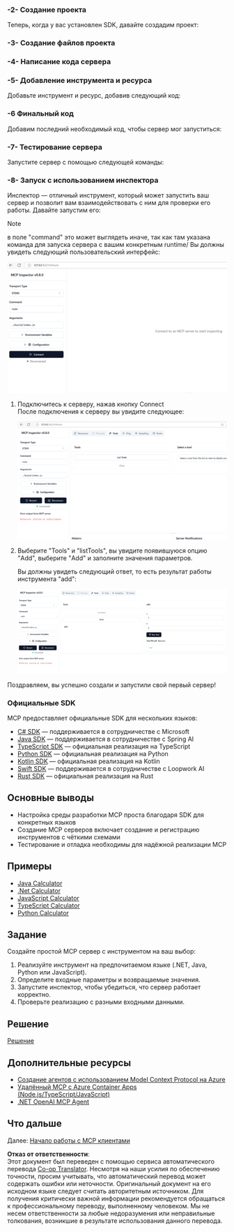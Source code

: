 <!--
CO_OP_TRANSLATOR_METADATA:
{
  "original_hash": "4d5b044c0924d393af3066e03d7d89c5",
  "translation_date": "2025-07-16T09:35:05+00:00",
  "source_file": "03-GettingStarted/01-first-server/README.md",
  "language_code": "ru"
}
-->
### -2- Создание проекта

Теперь, когда у вас установлен SDK, давайте создадим проект:

### -3- Создание файлов проекта

### -4- Написание кода сервера

### -5- Добавление инструмента и ресурса

Добавьте инструмент и ресурс, добавив следующий код:

### -6 Финальный код

Добавим последний необходимый код, чтобы сервер мог запуститься:

### -7- Тестирование сервера

Запустите сервер с помощью следующей команды:

### -8- Запуск с использованием инспектора

Инспектор — отличный инструмент, который может запустить ваш сервер и позволит вам взаимодействовать с ним для проверки его работы. Давайте запустим его:
> [!NOTE]  
> в поле "command" это может выглядеть иначе, так как там указана команда для запуска сервера с вашим конкретным runtime/
Вы должны увидеть следующий пользовательский интерфейс:

![Connect](/03-GettingStarted/01-first-server/assets/connect.png)

1. Подключитесь к серверу, нажав кнопку Connect  
   После подключения к серверу вы увидите следующее:

   ![Connected](/03-GettingStarted/01-first-server/assets/connected.png)

1. Выберите "Tools" и "listTools", вы увидите появившуюся опцию "Add", выберите "Add" и заполните значения параметров.

   Вы должны увидеть следующий ответ, то есть результат работы инструмента "add":

   ![Result of running add](/03-GettingStarted/01-first-server/assets/ran-tool.png)

Поздравляем, вы успешно создали и запустили свой первый сервер!

### Официальные SDK

MCP предоставляет официальные SDK для нескольких языков:

- [C# SDK](https://github.com/modelcontextprotocol/csharp-sdk) — поддерживается в сотрудничестве с Microsoft  
- [Java SDK](https://github.com/modelcontextprotocol/java-sdk) — поддерживается в сотрудничестве с Spring AI  
- [TypeScript SDK](https://github.com/modelcontextprotocol/typescript-sdk) — официальная реализация на TypeScript  
- [Python SDK](https://github.com/modelcontextprotocol/python-sdk) — официальная реализация на Python  
- [Kotlin SDK](https://github.com/modelcontextprotocol/kotlin-sdk) — официальная реализация на Kotlin  
- [Swift SDK](https://github.com/modelcontextprotocol/swift-sdk) — поддерживается в сотрудничестве с Loopwork AI  
- [Rust SDK](https://github.com/modelcontextprotocol/rust-sdk) — официальная реализация на Rust  

## Основные выводы

- Настройка среды разработки MCP проста благодаря SDK для конкретных языков  
- Создание MCP серверов включает создание и регистрацию инструментов с чёткими схемами  
- Тестирование и отладка необходимы для надёжной реализации MCP  

## Примеры

- [Java Calculator](../samples/java/calculator/README.md)  
- [.Net Calculator](../../../../03-GettingStarted/samples/csharp)  
- [JavaScript Calculator](../samples/javascript/README.md)  
- [TypeScript Calculator](../samples/typescript/README.md)  
- [Python Calculator](../../../../03-GettingStarted/samples/python)  

## Задание

Создайте простой MCP сервер с инструментом на ваш выбор:

1. Реализуйте инструмент на предпочитаемом языке (.NET, Java, Python или JavaScript).  
2. Определите входные параметры и возвращаемые значения.  
3. Запустите инспектор, чтобы убедиться, что сервер работает корректно.  
4. Проверьте реализацию с разными входными данными.  

## Решение

[Решение](./solution/README.md)

## Дополнительные ресурсы

- [Создание агентов с использованием Model Context Protocol на Azure](https://learn.microsoft.com/azure/developer/ai/intro-agents-mcp)  
- [Удалённый MCP с Azure Container Apps (Node.js/TypeScript/JavaScript)](https://learn.microsoft.com/samples/azure-samples/mcp-container-ts/mcp-container-ts/)  
- [.NET OpenAI MCP Agent](https://learn.microsoft.com/samples/azure-samples/openai-mcp-agent-dotnet/openai-mcp-agent-dotnet/)  

## Что дальше

Далее: [Начало работы с MCP клиентами](../02-client/README.md)

**Отказ от ответственности**:  
Этот документ был переведен с помощью сервиса автоматического перевода [Co-op Translator](https://github.com/Azure/co-op-translator). Несмотря на наши усилия по обеспечению точности, просим учитывать, что автоматический перевод может содержать ошибки или неточности. Оригинальный документ на его исходном языке следует считать авторитетным источником. Для получения критически важной информации рекомендуется обращаться к профессиональному переводу, выполненному человеком. Мы не несем ответственности за любые недоразумения или неправильные толкования, возникшие в результате использования данного перевода.